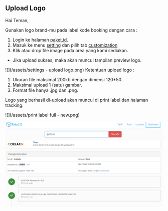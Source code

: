 ## Upload Logo

Hai Teman,

Gunakan logo brand-mu pada label kode booking dengan cara :

1. Login ke halaman [paket.id](https://paket.id/).
2. Masuk ke menu [setting](https://paket.id/settings) dan pilih tab [customization](https://paket.id/settings/uploadlogo)
3. Klik atau drop file image pada area yang kami sediakan.

* Jika upload sukses, maka akan muncul tampilan preview logo.

![](/assets/settings - upload logo.png)
Ketentuan upload logo :

1. Ukuran file maksimal 200kb dengan dimensi 120\*50.
2. Maksimal upload 1 \(satu\) gambar.
3. Format file hanya .jpg dan .png.

Logo yang berhasil di-upload akan muncul di print label dan halaman tracking.

![](/assets/print label full - new.png)

![](/assets/tracking.png)

